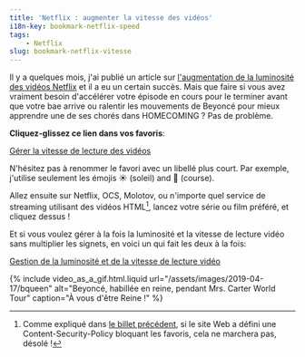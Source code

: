 ```yaml
---
title: 'Netflix : augmenter la vitesse des vidéos'
i18n-key: bookmark-netflix-speed
tags:
    - Netflix
slug: bookmark-netflix-vitesse
---
```


Il y a quelques mois, j'ai publié un article sur
[l'augmentation de la luminosité des vidéos Netflix](/2018/08/bookmark-netflix-luminosite/)
et il a eu un certain succès. Mais que faire si vous avez vraiment besoin
d'accélérer votre épisode en cours pour le terminer avant que votre bae arrive
ou ralentir les mouvements de Beyoncé pour mieux apprendre une de ses chorés
dans HOMECOMING ? Pas de problème.

<!-- more -->

**Cliquez-glissez ce lien dans vos favoris**:

<!-- nomicrotypo -->
<a href="javascript:(function(){var b=Number(prompt('Video playback rate?','1'))%7C%7C1;Array.from(document.getElementsByTagName('video')).forEach(function(a){a.playbackRate=b;a.play()})})();" title="Gérer la vitesse de lecture des vidéos">Gérer la vitesse de lecture des vidéos</a>
<!-- endnomicrotypo -->

N'hésitez pas à renommer le favori avec un libellé plus court. Par exemple,
j'utilise seulement les émojis ☀️ (soleil) and 🏃‍ (course).

Allez ensuite sur Netflix, OCS, Molotov, ou n'importe quel service de streaming
utilisant des vidéos HTML[^1], lancez votre série ou film préféré, et cliquez
dessus !

[^1]:

    Comme expliqué dans
    [le billet précédent](/2018/08/bookmark-netflix-luminosite/), si le site Web
    a défini une Content-Security-Policy bloquant les favoris, cela ne marchera
    pas, désolé !

Et si vous voulez gérer à la fois la luminosité et la vitesse de lecture vidéo
sans multiplier les signets, en voici un qui fait les deux à la fois:

<!-- nomicrotypo -->
<a href="javascript:(function(){var c=Number(prompt('Video playback rate?','1'))%7C%7C1,a=prompt('Video brightness?','100%');a=/^\d+(\.\d+)?%$/.test(a)?a:'100%';Array.from(document.getElementsByTagName('video')).forEach(function(b){b.playbackRate=c;b.play();b.setAttribute('style',b.getAttribute('style')+'filter: brightness('+a+');')})})();" title="Gérer la luminosité et la vitesse de lecture des vidéos">Gestion de la luminosité et de la vitesse de lecture vidéo</a>
<!-- endnomicrotypo -->

{% include video_as_a_gif.html.liquid
url="/assets/images/2019-04-17/bqueen"
alt="Beyoncé, habillée en reine, pendant Mrs. Carter World Tour"
caption="À vous d'être Reine !"
%}
